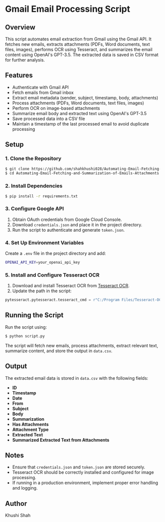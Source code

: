 # Gmail Email Processing Script

## Overview
This script automates email extraction from Gmail using the Gmail API. It fetches new emails, extracts attachments (PDFs, Word documents, text files, images), performs OCR using Tesseract, and summarizes the email content using OpenAI's GPT-3.5. The extracted data is saved in CSV format for further analysis.

## Features
- Authenticate with Gmail API
- Fetch emails from Gmail inbox
- Extract email metadata (sender, subject, timestamp, body, attachments)
- Process attachments (PDFs, Word documents, text files, images)
- Perform OCR on image-based attachments
- Summarize email body and extracted text using OpenAI's GPT-3.5
- Save processed data into a CSV file
- Maintain a timestamp of the last processed email to avoid duplicate processing

## Setup

### 1. Clone the Repository
```sh
$ git clone https://github.com/shahkhushi028/Automating-Email-Fetching-and-Summarization-of-Emails-Attachments.git
$ cd Automating-Email-Fetching-and-Summarization-of-Emails-Attachments  
```

### 2. Install Dependencies
```sh
$ pip install -r requirements.txt
```

### 3. Configure Google API
1. Obtain OAuth credentials from Google Cloud Console.
2. Download `credentials.json` and place it in the project directory.
3. Run the script to authenticate and generate `token.json`.

### 4. Set Up Environment Variables
Create a `.env` file in the project directory and add:
```sh
OPENAI_API_KEY=your_openai_api_key
```

### 5. Install and Configure Tesseract OCR
1. Download and install Tesseract OCR from [Tesseract OCR](https://github.com/tesseract-ocr/tesseract).
2. Update the path in the script:
```python
pytesseract.pytesseract.tesseract_cmd = r"C:/Program Files/Tesseract-OCR/tesseract.exe"
```

## Running the Script
Run the script using:
```sh
$ python script.py
```
The script will fetch new emails, process attachments, extract relevant text, summarize content, and store the output in `data.csv`.

## Output
The extracted email data is stored in `data.csv` with the following fields:

- **ID**
- **Timestamp**
- **Date**
- **From**
- **Subject**
- **Body**
- **Summarization**
- **Has Attachments**
- **Attachment Type**
- **Extracted Text**
- **Summarized Extracted Text from Attachments**

## Notes
- Ensure that `credentials.json` and `token.json` are stored securely.
- Tesseract OCR should be correctly installed and configured for image processing.
- If running in a production environment, implement proper error handling and logging.

## Author
Khushi Shah